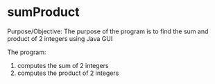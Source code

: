 # sumProduct

Purpose/Objective: The purpose of the program is to find the sum and product of 2 integers using Java GUI

The program:
  1. computes the sum of 2 integers
  2. computes the product of 2 integers
 
